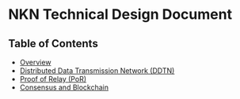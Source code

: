 # NKN Technical Design Document

## Table of Contents

- [Overview](overview.md)
- [Distributed Data Transmission Network (DDTN)](distributed_data_transmission_network.md)
- [Proof of Relay (PoR)](proof_of_relay.md)
- [Consensus and Blockchain](consensus_and_blockchain.md)
